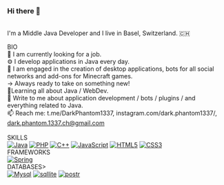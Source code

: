 ### Hi there 👋

<!--
**DarkPhantom1337-Lab/DarkPhantom1337-Lab** is a ✨ _special_ ✨ repository because its `README.md` (this file) appears on your GitHub profile.

Here are some ideas to get you started:

- 🔭 I’m currently working on ...
- 🌱 I’m currently learning ...
- 👯 I’m looking to collaborate on ...
- 🤔 I’m looking for help with ...
- 💬 Ask me about ...
- 📫 How to reach me: ...
- 😄 Pronouns: ...
- ⚡ Fun fact: ...
-->

<br /> I'm a Middle Java Developer and I live in Basel, Switzerland. 🇨🇭

BIO
<br /> 🏢 I am currently looking for a job.
<br /> ⚙️ I develop applications in Java every day.
<br /> 💅 I am engaged in the creation of desktop applications, bots for all social networks and add-ons for Minecraft games. 
<br />     ->  Always ready to take on something new!
<br /> 🌱Learning all about Java / WebDev.
<br /> 💬 Write to me about application development / bots / plugins / and everything related to Java.
<br /> 📫 Reach me: t.me/DarkPhantom1337, instagram.com/dark.phantom1337/, dark.phantom.1337.ch@gmail.com
<br /> 
<br /> SKILLS <br />
<a target="_blank" rel="noopener noreferrer nofollow" href="https://img.shields.io/badge/PostgreSQL-316192?style=for-the-badge&logo=postgresql&logoColor=white"><img src="https://img.shields.io/badge/Java-ED8B00?style=for-the-badge&logo=openjdk&logoColor=white" alt="Java" data-canonical-src="https://img.shields.io/badge/-Java-333333?style=flat&amp;logo=java" style="max-width: 100%;"></a>
<a target="_blank" rel="noopener noreferrer nofollow" href="https://img.shields.io/badge/PostgreSQL-316192?style=for-the-badge&logo=postgresql&logoColor=white"><img src="https://img.shields.io/badge/PHP-777BB4?style=for-the-badge&logo=php&logoColor=white" alt="PHP" data-canonical-src="https://img.shields.io/badge/PHP-777BB4?style=for-the-badge&logo=php&logoColor=white"></a>
<a target="_blank" rel="noopener noreferrer nofollow" href=""><img src="https://img.shields.io/badge/C%2B%2B-00599C?style=for-the-badge&logo=c%2B%2B&logoColor=white" alt="С++" data-canonical-src="https://img.shields.io/badge/C%2B%2B-00599C?style=for-the-badge&logo=c%2B%2B&logoColor=white"></a>
<a target="_blank" rel="noopener noreferrer nofollow" href=""><img src="https://img.shields.io/badge/JavaScript-F7DF1E?style=for-the-badge&logo=javascript&logoColor=black" alt="JavaScript" data-canonical-src="https://img.shields.io/badge/JavaScript-F7DF1E?style=for-the-badge&logo=javascript&logoColor=black"></a>
<a target="_blank" rel="noopener noreferrer nofollow" href=""><img src="https://img.shields.io/badge/HTML5-E34F26?style=for-the-badge&logo=html5&logoColor=white" alt="HTML5" data-canonical-src="https://img.shields.io/badge/HTML5-E34F26?style=for-the-badge&logo=html5&logoColor=white"></a>
<a target="_blank" rel="noopener noreferrer nofollow" href=""><img src="https://img.shields.io/badge/CSS3-1572B6?style=for-the-badge&logo=css3&logoColor=white" alt="CSS3" data-canonical-src="https://img.shields.io/badge/CSS3-1572B6?style=for-the-badge&logo=css3&logoColor=white"></a>
<br /> FRAMEWORKS <br />
<a target="_blank" rel="noopener noreferrer nofollow" href=""><img src="https://img.shields.io/badge/Spring-6DB33F?style=for-the-badge&logo=spring&logoColor=white" alt="Spring" data-canonical-src="https://img.shields.io/badge/Spring-6DB33F?style=for-the-badge&logo=spring&logoColor=white"></a>
<br /> DATABASES> <br />
<a target="_blank" rel="noopener noreferrer nofollow" href=""><img src="https://img.shields.io/badge/MySQL-00000F?style=for-the-badge&logo=mysql&logoColor=white" alt="Mysql" data-canonical-src="https://img.shields.io/badge/MySQL-00000F?style=for-the-badge&logo=mysql&logoColor=white"></a>
<a target="_blank" rel="noopener noreferrer nofollow" href=""><img src="https://img.shields.io/badge/SQLite-07405E?style=for-the-badge&logo=sqlite&logoColor=white" alt="sqllite" data-canonical-src="https://img.shields.io/badge/SQLite-07405E?style=for-the-badge&logo=sqlite&logoColor=white"></a>
<a target="_blank" rel="noopener noreferrer nofollow" href=""><img src="https://img.shields.io/badge/PostgreSQL-316192?style=for-the-badge&logo=postgresql&logoColor=white" alt="postr" data-canonical-src="https://img.shields.io/badge/PostgreSQL-316192?style=for-the-badge&logo=postgresql&logoColor=white"></a>




